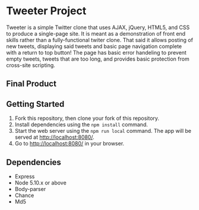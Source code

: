# Tweeter Project

Tweeter is a simple Twitter clone that uses AJAX, jQuery, HTML5, and CSS to produce a single-page site. It is meant as a demonstration of front end skills rather than a fully-functional twiter clone. That said it allows posting of new tweets, displaying said tweets  and basic page navigation complete with a return to top button! The page has basic error handeling to prevent empty tweets, tweets that are too long, and provides basic protection from cross-site scripting.

## Final Product


## Getting Started

1. Fork this repository, then clone your fork of this repository.
2. Install dependencies using the `npm install` command.
3. Start the web server using the `npm run local` command. The app will be served at <http://localhost:8080/>.
4. Go to <http://localhost:8080/> in your browser.

## Dependencies

- Express
- Node 5.10.x or above
- Body-parser
- Chance
- Md5
